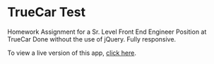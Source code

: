 # TrueCar Test
Homework Assignment for a Sr. Level Front End Engineer Position at TrueCar
Done without the use of jQuery. Fully responsive.

To view a live version of this app, [click here](http://brandturner.github.io/Test/). 
